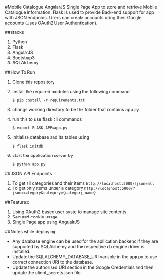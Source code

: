 #Mobile Catalogue
AngularJS Single Page App to store and retrieve Mobile Catalogue Information. Flask is used to provide Back-end support for app with JSON endpoins. Users can create accounts using their Google accounts (Uses OAuth2 User Authentication).

##stacks
1.  Python
2.  Flask
5.  AngularJS
6.  Bootstrap3
3.  SQLAlchemy

##How To Run
1. Clone this repository
1. Install the required modules using the following command
    
    ```
    $ pip install -r requirements.txt
    ```
1. change working directory to be the folder that contains app.py
1. run this to use flask cli commands
    
    ```
    $ export FLASK_APP=app.py
    ```
1. Initialise database and its tables using
    
    ```
    $ flask initdb
    ```
1. start the application server by
    
    ```
    $ python app.py
    ```

##JSON API Endpoints
1.  To get all categories and their items
    `http://localhost:5000/?json=all`
2.  To get only items under a category
    `http://localhost:5000/?json=category&category={category_name}`

##Features:
1.  Using OAuth2 based user syste to manage site contents
1.  Secured cookie usage
1.  Single Page app using AngualrJS

##Notes while deploying:
- Any database engine can be used for the apllication backend if they are supported by SQLAlchemy and the respective db engine driver is installed. 
- Update the SQLALCHEMY_DATABASE_URI variable in the app.py to use correct connection URI to the database.
- Update the authorised URI section in the Google Credentials and then update the client_secrets.json file.
